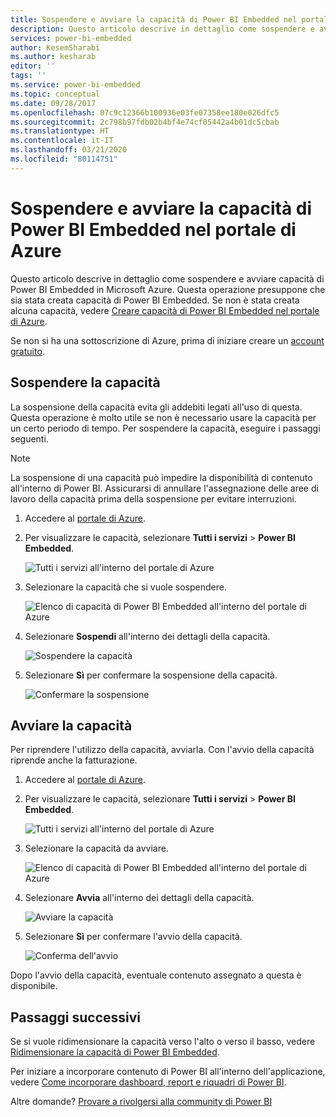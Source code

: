 ```yaml
---
title: Sospendere e avviare la capacità di Power BI Embedded nel portale di Azure | Microsoft Docs
description: Questo articolo descrive in dettaglio come sospendere e avviare capacità di Power BI Embedded in Microsoft Azure.
services: power-bi-embedded
author: KesemSharabi
ms.author: kesharab
editor: ''
tags: ''
ms.service: power-bi-embedded
ms.topic: conceptual
ms.date: 09/28/2017
ms.openlocfilehash: 07c9c12366b100936e03fe07358ee180e026dfc5
ms.sourcegitcommit: 2c798b97fdb02b4bf4e74cf05442a4b01dc5cbab
ms.translationtype: HT
ms.contentlocale: it-IT
ms.lasthandoff: 03/21/2020
ms.locfileid: "80114751"
---
```

# <a name="pause-and-start-your-power-bi-embedded-capacity-in-the-azure-portal"></a>Sospendere e avviare la capacità di Power BI Embedded nel portale di Azure

Questo articolo descrive in dettaglio come sospendere e avviare capacità di Power BI Embedded in Microsoft Azure. Questa operazione presuppone che sia stata creata capacità di Power BI Embedded. Se non è stata creata alcuna capacità, vedere [Creare capacità di Power BI Embedded nel portale di Azure](azure-pbie-create-capacity.md).

Se non si ha una sottoscrizione di Azure, prima di iniziare creare un [account gratuito](https://azure.microsoft.com/free/).

## <a name="pause-your-capacity"></a>Sospendere la capacità

La sospensione della capacità evita gli addebiti legati all'uso di questa. Questa operazione è molto utile se non è necessario usare la capacità per un certo periodo di tempo. Per sospendere la capacità, eseguire i passaggi seguenti.

> [!NOTE]
> La sospensione di una capacità può impedire la disponibilità di contenuto all'interno di Power BI. Assicurarsi di annullare l'assegnazione delle aree di lavoro della capacità prima della sospensione per evitare interruzioni.

1. Accedere al [portale di Azure](https://portal.azure.com/).

2. Per visualizzare le capacità, selezionare **Tutti i servizi** > **Power BI Embedded**.

    ![Tutti i servizi all'interno del portale di Azure](media/azure-pbie-pause-start/azure-portal-more-services.png)

3. Selezionare la capacità che si vuole sospendere.

    ![Elenco di capacità di Power BI Embedded all'interno del portale di Azure](media/azure-pbie-pause-start/azure-portal-capacity-list.png)

4. Selezionare **Sospendi** all'interno dei dettagli della capacità.

    ![Sospendere la capacità](media/azure-pbie-pause-start/azure-portal-pause-capacity.png)

5. Selezionare **Sì** per confermare la sospensione della capacità.

    ![Confermare la sospensione](media/azure-pbie-pause-start/azure-portal-confirm-pause.png)

## <a name="start-your-capacity"></a>Avviare la capacità

Per riprendere l'utilizzo della capacità, avviarla. Con l'avvio della capacità riprende anche la fatturazione.

1. Accedere al [portale di Azure](https://portal.azure.com/).

2. Per visualizzare le capacità, selezionare **Tutti i servizi** > **Power BI Embedded**.

    ![Tutti i servizi all'interno del portale di Azure](media/azure-pbie-pause-start/azure-portal-more-services.png)

3. Selezionare la capacità da avviare.

    ![Elenco di capacità di Power BI Embedded all'interno del portale di Azure](media/azure-pbie-pause-start/azure-portal-capacity-list.png)

4. Selezionare **Avvia** all'interno dei dettagli della capacità.

    ![Avviare la capacità](media/azure-pbie-pause-start/azure-portal-start-capacity.png)

5. Selezionare **Sì** per confermare l'avvio della capacità.

    ![Conferma dell'avvio](media/azure-pbie-pause-start/azure-portal-confirm-start.png)

Dopo l'avvio della capacità, eventuale contenuto assegnato a questa è disponibile.

## <a name="next-steps"></a>Passaggi successivi

Se si vuole ridimensionare la capacità verso l'alto o verso il basso, vedere [Ridimensionare la capacità di Power BI Embedded](azure-pbie-scale-capacity.md).

Per iniziare a incorporare contenuto di Power BI all'interno dell'applicazione, vedere [Come incorporare dashboard, report e riquadri di Power BI](https://powerbi.microsoft.com/documentation/powerbi-developer-embedding-content/).

Altre domande? [Provare a rivolgersi alla community di Power BI](https://community.powerbi.com/)